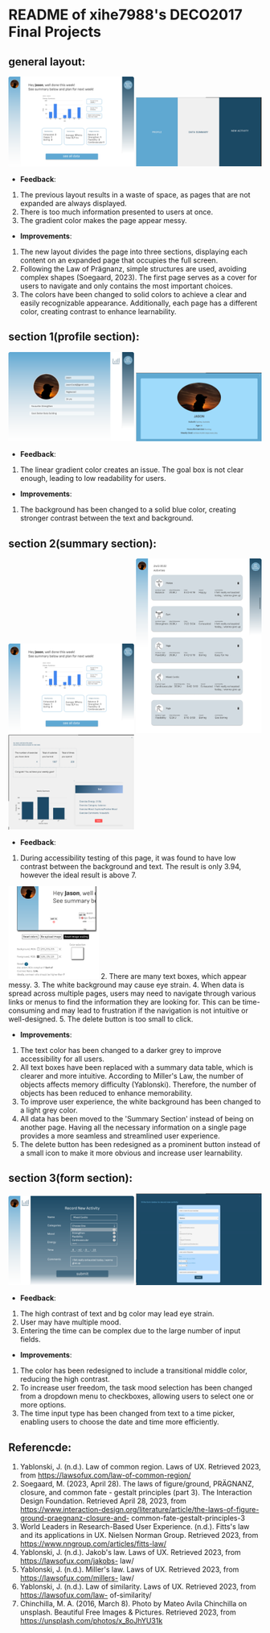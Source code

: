 # README of xihe7988's DECO2017 Final Projects

## general layout:
<img src="md_img/desktop_dashboard.png" width="250"/>
<img src="md_img/final_general_cover.png" width="250"/>

  * __Feedback__:
  1. The previous layout results in a waste of space, as pages that are not expanded are always displayed.
  2. There is too much information presented to users at once.
  3. The gradient color makes the page appear messy.

  * __Improvements__:
  1. The new layout divides the page into three sections, displaying each content on an expanded page that occupies the full screen.
  2. Following the Law of Prägnanz, simple structures are used, avoiding complex shapes (Soegaard, 2023). The first page serves as a cover for users to navigate and only contains the most important choices.
  3. The colors have been changed to solid colors to achieve a clear and easily recognizable appearance. Additionally, each page has a different color, creating contrast to enhance learnability.


## section 1(profile section):
<img src="md_img/desktop_profile.png" width="250"/>
<img src="md_img/final_profile.png" width="250"/>

  * __Feedback__:
  1. The linear gradient color creates an issue. The goal box is not clear enough, leading to low readability for users.

  * __Improvements__:
  1. The background has been changed to a solid blue color, creating stronger contrast between the text and background.

  ## section 2(summary section):
<img src="md_img/desktop_dashboard.png" width="250"/>
<img src="md_img/desktop_activities.png" width="250"/>
<img src="md_img/final_summary.png" width="250"/>

  * __Feedback__:
  1. During accessibility testing of this page, it was found to have low contrast between the background and text. The result is only 3.94, however the ideal result is above 7.
  <img src="md_img/Accessibility_test.png" width="180"/>
  2. There are many text boxes, which appear messy.
  3. The white background may cause eye strain.
  4. When data is spread across multiple pages, users may need to navigate through various links or menus to find the information they are looking for. This can be time-consuming and may lead to frustration if the navigation is not intuitive or well-designed.
  5. The delete button is too small to click.

  * __Improvements__:
  1. The text color has been changed to a darker grey to improve accessibility for all users.
  2. All text boxes have been replaced with a summary data table, which is clearer and more intuitive. According to Miller's Law, the number of objects affects memory difficulty (Yablonski). Therefore, the number of objects has been reduced to enhance memorability.
  3. To improve user experience, the white background has been changed to a light grey color.
  4. All data has been moved to the 'Summary Section' instead of being on another page. Having all the necessary information on a single page provides a more seamless and streamlined user experience.
  5. The delete button has been redesigned as a prominent button instead of a small icon to make it more obvious and increase user learnability.

## section 3(form section):
<img src="md_img/desktop_fill_form.png" width="250"/>
<img src="md_img/final_form.png" width="250"/>

  * __Feedback__:
  1. The high contrast of text and bg color may lead eye strain.
  2. User may have multiple mood.
  3. Entering the time can be complex due to the large number of input fields.

  * __Improvements__:
  1. The color has been redesigned to include a transitional middle color, reducing the high contrast.
  2. To increase user freedom, the task mood selection has been changed from a dropdown menu to checkboxes, allowing users to select one or more options.
  3. The time input type has been changed from text to a time picker, enabling users to choose the date and time more efficiently.


## Referencde:
1. Yablonski, J. (n.d.). Law of common region. Laws of UX. Retrieved 2023, from https://lawsofux.com/law-of-common-region/
2. Soegaard, M. (2023, April 28). The laws of figure/ground, PRÄGNANZ, closure, and common fate - gestalt principles (part 3). The Interaction Design Foundation. Retrieved April 28, 2023, from https://www.interaction-design.org/literature/article/the-laws-of-figure-ground-praegnanz-closure-and- common-fate-gestalt-principles-3
3. World Leaders in Research-Based User Experience. (n.d.). Fitts's law and its applications in UX. Nielsen Norman Group. Retrieved 2023, from https://www.nngroup.com/articles/fitts-law/
4. Yablonski, J. (n.d.). Jakob's law. Laws of UX. Retrieved 2023, from https://lawsofux.com/jakobs- law/
5. Yablonski, J. (n.d.). Miller's law. Laws of UX. Retrieved 2023, from https://lawsofux.com/millers- law/
6. Yablonski, J. (n.d.). Law of similarity. Laws of UX. Retrieved 2023, from https://lawsofux.com/law- of-similarity/
7. Chinchilla, M. A. (2016, March 8). Photo by Mateo Avila Chinchilla on unsplash. Beautiful Free Images & Pictures. Retrieved  2023, from https://unsplash.com/photos/x_8oJhYU31k

